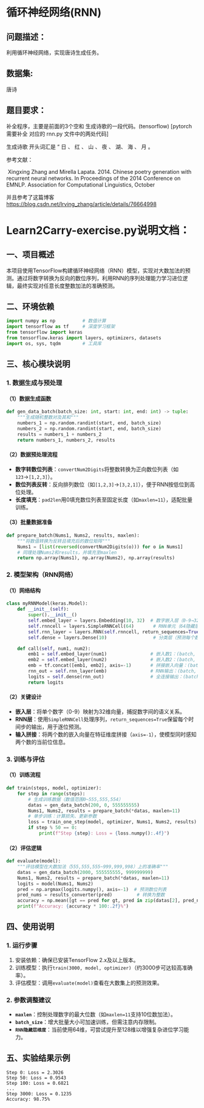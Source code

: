 

# 循环神经网络(RNN)



## 问题描述：

利用循环神经网络，实现唐诗生成任务。




## 数据集: 

唐诗





## 题目要求： 

补全程序，主要是前面的3个空和 生成诗歌的一段代码。(tensorflow)   [pytorch 需要补全 对应的 rnn.py 文件中的两处代码]

生成诗歌 开头词汇是 “ 日 、 红 、 山 、 夜 、 湖、 海 、 月 。

参考文献：

​    Xingxing Zhang and Mirella Lapata. 2014. Chinese poetry generation with recurrent neural networks. In Proceedings of the 2014 Conference on EMNLP. Association for Computational Linguistics, October

并且参考了这篇博客  https://blog.csdn.net/Irving_zhang/article/details/76664998

# Learn2Carry-exercise.py说明文档：


## 一、项目概述
本项目使用TensorFlow构建循环神经网络（RNN）模型，实现对大数加法的预测。通过将数字转换为反向的数位序列，利用RNN的序列处理能力学习进位逻辑，最终实现对任意长度整数加法的准确预测。


## 二、环境依赖
```python
import numpy as np          # 数值计算
import tensorflow as tf     # 深度学习框架
from tensorflow import keras
from tensorflow.keras import layers, optimizers, datasets
import os, sys, tqdm        # 工具库
```


## 三、核心模块说明

### 1. 数据生成与预处理
#### （1）数据生成函数
```python
def gen_data_batch(batch_size: int, start: int, end: int) -> tuple:
    """生成随机整数对及其和"""
    numbers_1 = np.random.randint(start, end, batch_size)
    numbers_2 = np.random.randint(start, end, batch_size)
    results = numbers_1 + numbers_2
    return numbers_1, numbers_2, results
```

#### （2）数据预处理流程
- **数字转数位列表**：`convertNum2Digits`将整数转换为正向数位列表（如`123`→`[1,2,3]`）。
- **数位列表反转**：反向排列数位（如`[1,2,3]`→`[3,2,1]`），便于RNN按低位到高位处理。
- **长度填充**：`pad2len`用0填充数位列表至固定长度（如`maxlen=11`），适配批量训练。

#### （3）批量数据准备
```python
def prepare_batch(Nums1, Nums2, results, maxlen):
    """将数值转换为反转且填充后的数位矩阵"""
    Nums1 = [list(reversed(convertNum2Digits(o))) for o in Nums1]
    # 同理处理Nums2和results，并填充至maxlen
    return np.array(Nums1), np.array(Nums2), np.array(results)
```


### 2. 模型架构（RNN网络）
#### （1）网络结构
```python
class myRNNModel(keras.Model):
    def __init__(self):
        super().__init__()
        self.embed_layer = layers.Embedding(10, 32)  # 数字嵌入层（0-9→32维向量）
        self.rnncell = layers.SimpleRNNCell(64)       # RNN单元（64隐藏层）
        self.rnn_layer = layers.RNN(self.rnncell, return_sequences=True)  # 序列输出RNN层
        self.dense = layers.Dense(10)                 # 分类层（预测每个数位的0-9概率）

    def call(self, num1, num2):
        emb1 = self.embed_layer(num1)                # 嵌入数1：(batch, seq_len, 32)
        emb2 = self.embed_layer(num2)                # 嵌入数2：(batch, seq_len, 32)
        emb = tf.concat([emb1, emb2], axis=-1)       # 拼接嵌入向量：(batch, seq_len, 64)
        rnn_out = self.rnn_layer(emb)                # RNN输出：(batch, seq_len, 64)
        logits = self.dense(rnn_out)                 # 全连接输出：(batch, seq_len, 10)
        return logits
```

#### （2）关键设计
- **嵌入层**：将单个数字（0-9）映射为32维向量，捕捉数字间的语义关系。
- **RNN层**：使用`SimpleRNNCell`处理序列，`return_sequences=True`保留每个时间步的输出，用于逐位预测。
- **输入拼接**：将两个数的嵌入向量在特征维度拼接（`axis=-1`），使模型同时感知两个数的当前位信息。


### 3. 训练与评估
#### （1）训练流程
```python
def train(steps, model, optimizer):
    for step in range(steps):
        # 生成训练数据（数值范围0~555,555,554）
        datas = gen_data_batch(200, 0, 555555555)
        Nums1, Nums2, results = prepare_batch(*datas, maxlen=11)
        # 单步训练：计算损失、更新参数
        loss = train_one_step(model, optimizer, Nums1, Nums2, results)
        if step % 50 == 0:
            print(f"Step {step}: Loss = {loss.numpy():.4f}")
```

#### （2）评估逻辑
```python
def evaluate(model):
    """评估模型在大数加法（555,555,555~999,999,998）上的准确率"""
    datas = gen_data_batch(2000, 555555555, 999999999)
    Nums1, Nums2, results = prepare_batch(*datas, maxlen=11)
    logits = model(Nums1, Nums2)
    pred = np.argmax(logits.numpy(), axis=-1)  # 预测数位列表
    pred_nums = results_converter(pred)         # 转换为整数
    accuracy = np.mean([gt == pred for gt, pred in zip(datas[2], pred_nums)])
    print(f"Accuracy: {accuracy * 100:.2f}%")
```


## 四、使用说明
### 1. 运行步骤
1. 安装依赖：确保已安装TensorFlow 2.x及以上版本。
2. 训练模型：执行`train(3000, model, optimizer)`（约3000步可达较高准确率）。
3. 评估模型：调用`evaluate(model)`查看在大数集上的预测效果。

### 2. 参数调整建议
- **`maxlen`**：控制处理数字的最大位数（如`maxlen=11`支持10位数加法）。
- **`batch_size`**：增大批量大小可加速训练，但需注意内存限制。
- **`RNN隐藏层维度`**：当前使用64维，可尝试提升至128维以增强复杂进位学习能力。


## 五、实验结果示例
```
Step 0: Loss = 2.3026
Step 50: Loss = 0.9543
Step 100: Loss = 0.6821
...
Step 3000: Loss = 0.1235
Accuracy: 98.75%
```
